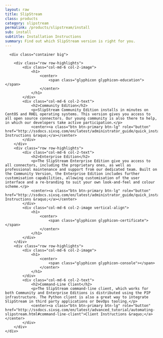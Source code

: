```yaml
---
layout: raw
title: SlipStream
class: products
category: slipstream
permalink: /products/slipstream/install
sub: install
subtitle: Installation Instructions
summary: Find out which SlipStream version is right for you.
---
```


  <div class="jumbotron">

      <div class="container big">
       
        <div class="row row-highlights">
            <div class="col-md-6 col-2-image">
                <h1>
                    <center>
                        <span class="glyphicon glyphicon-education"></span>
                    </center>
                </h1>
            </div>
            <div class="col-md-6 col-2-text">
                <h2>Community Edition</h2>
                <p>SlipStream Community Edition installs in minutes on CentOS and RHEL operating systems. This version gives you access to all open source connectors. Our young community is also there to help, in which our developers take active participation.</p>
                <center><a class="btn btn-primary btn-lg" role="button" href="http://ssdocs.sixsq.com/en/latest/administrator_guide/quick_installation.html">Community Instructions &raquo;</a></center>
            </div>
        </div>
        <div class="row row-highlights">
            <div class="col-md-6 col-2-text">
                <h2>Enterprise Edition</h2>
                <p>The SlipStream Enterprise Edition give you access to all connectors, including the proprietary ones, as well as professional maintenance and support from our dedicated team. Built on the Community Version, the Enterprise Edition includes further customisation capabilities, allowing customisation of the user interface and a re-branding to suit your own look-and-feel and colour scheme.</p>
                <center><a class="btn btn-primary btn-lg" role="button" href="http://ssdocs.sixsq.com/en/latest/administrator_guide/quick_installation.html">Enterprise Instructions &raquo;</a></center>
            </div>
            <div class="col-md-6 col-2-image vertical-align">
                <h1>
                    <center>
                        <span class="glyphicon glyphicon-certificate"></span>
                    </center>
                </h1>
            </div>
        </div>
        <div class="row row-highlights">
            <div class="col-md-6 col-2-image">
                <h1>
                    <center>
                        <span class="glyphicon glyphicon-console"></span>
                    </center>
                </h1>
            </div>
            <div class="col-md-6 col-2-text">
                <h2>Command-Line Client</h2>
                <p>The SlipStream command-line client, which works for both Community and Enterprise Editions is distributed using the PIP infrastructure. The Python client is also a great way to integrate SlipStream in third party applications or DevOps tooling.</p>
                <center><a class="btn btn-primary btn-lg" role="button" href="http://ssdocs.sixsq.com/en/latest/advanced_tutorial/automating-slipstream.html#command-line-client">Client Instructions &raquo;</a></center>
            </div>
        </div>
    </div>

